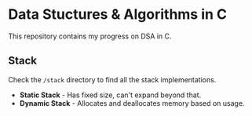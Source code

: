 # Data Stuctures &amp; Algorithms in C
This repository contains my progress on DSA in C.

## Stack
Check the ```/stack``` directory to find all the stack implementations.
- **Static Stack** - Has fixed size, can't expand beyond that.
- **Dynamic Stack** - Allocates and deallocates memory based on usage.
